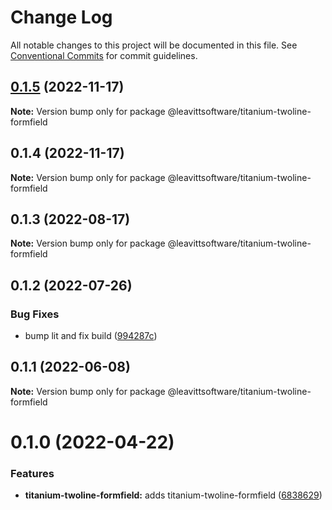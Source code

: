 # Change Log

All notable changes to this project will be documented in this file.
See [Conventional Commits](https://conventionalcommits.org) for commit guidelines.

## [0.1.5](https://github.com/LeavittSoftware/titanium-elements/compare/@leavittsoftware/titanium-twoline-formfield@0.1.4...@leavittsoftware/titanium-twoline-formfield@0.1.5) (2022-11-17)

**Note:** Version bump only for package @leavittsoftware/titanium-twoline-formfield

## 0.1.4 (2022-11-17)

**Note:** Version bump only for package @leavittsoftware/titanium-twoline-formfield

## 0.1.3 (2022-08-17)

**Note:** Version bump only for package @leavittsoftware/titanium-twoline-formfield

## 0.1.2 (2022-07-26)

### Bug Fixes

- bump lit and fix build ([994287c](https://github.com/LeavittSoftware/titanium-elements/commit/994287cc92267fe41093ee8ded6640521bd3facb))

## 0.1.1 (2022-06-08)

**Note:** Version bump only for package @leavittsoftware/titanium-twoline-formfield

# 0.1.0 (2022-04-22)

### Features

- **titanium-twoline-formfield:** adds titanium-twoline-formfield ([6838629](https://github.com/LeavittSoftware/titanium-elements/commit/6838629670e8e7ef842b37db95561426d9a39fca))
